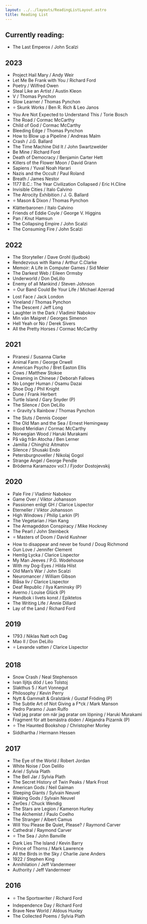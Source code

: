 ```yaml
---
layout: ../../layouts/ReadingListLayout.astro
title: Reading List
---
```

   
## Currently reading:
* The Last Emperox / John Scalzi

## 2023
* Project Hail Mary / Andy Weir
* Let Me Be Frank with You / Richard Ford
* Poetry / Wilfred Owen
* Steal Like an Artist / Austin Kleon
* V / Thomas Pynchon
* Slow Learner / Thomas Pynchon
* ⭐️ Skunk Works / Ben R. Rich & Leo Janos
* You Are Not Expected to Understand This / Torie Bosch
* The Road / Cormac McCarthy
* Child of God / Cormac McCarthy
* Bleeding Edge / Thomas Pynchon
* How to Blow up a Pipeline / Andreas Malm
* Crash / J.G. Ballard
* The Time Machine Did It / John Swartzwelder
* Be Mine / Richard Ford
* Death of Democracy / Benjamin Carter Hett
* Killers of the Flower Moon / David Grann
* Sapiens / Yuval Noah Harari
* Nazis and the Occult / Paul Roland
* Breath / James Nestor
* 1177 B.C.: The Year Civilization Collapsed / Eric H.Cline
* Invisible Cities / Italo Calvino
* The Atrocity Exhibition / J. G. Ballard
* ⭐️ Mason & Dixon / Thomas Pynchon 
* Klätterbaronen / Italo Calvino
* Friends of Eddie Coyle / George V. Higgins
* Pan / Knut Hamsun
* The Collapsing Empire / John Scalzi
* The Consuming Fire / John Scalzi

## 2022
* The Storyteller / Dave Grohl (ljudbok)
* Rendezvous with Rama / Arthur C.Clarke 
* Memoir: A Life in Computer Games / Sid Meier 
* The Darkest Web / Eileen Ormsby
* Underworld / Don DeLillo
* Enemy of all Mankind / Steven Johnson
* ⭐️ Our Band Could Be Your Life / Michael Azerrad
* Lost Face / Jack London
* Vineland / Thomas Pynchon
* The Descent / Jeff Long
* Laughter in the Dark / Vladimir Nabokov
* Min vän Maigret / Georges Simenon 
* Hell Yeah or No / Derek Sivers
* All the Pretty Horses / Cormac McCarthy

## 2021
* Piranesi / Susanna Clarke
* Animal Farm / George Orwell
* American Psycho / Bret Easton Ellis
* Cows / Matthew Stokoe
* Dreaming in Chinese / Deborah Fallows
* No Longer Human / Osamu Dazai
* Shoe Dog / Phil Knight
* Dune / Frank Herbert
* Turtle Island / Gary Snyder (P)
* The Silence / Don DeLillo
* ⭐️  Gravity's Rainbow / Thomas Pynchon
* The Sluts / Dennis Cooper
* The Old Man and the Sea / Ernest Hemingway
* Blood Meridian / Cormac McCarthy
* Norwegian Wood / Haruki Murakami
* På väg från Atocha / Ben Lerner
* Jamilia / Chinghiz Aitmatov
* Silence / Shusaki Endo
* Petersburgnoveller / Nikolaj Gogol
* Strange Angel / George Pendle
* Bröderna Karamazov vol.1 / Fjodor Dostojevskij

## 2020
* Pale Fire / Vladimir Nabokov
* Game Over / Viktor Johansson
* Passionen enligt GH / Clarice Lispector
* Eterneller / Viktor Johansson
* High Windows / Philip Larkin (P)
* The Vegetarian / Han Kang
* The Armageddon Conspiracy / Mike Hockney
* The Pearl / John Steinbeck
* ⭐️  Masters of Doom / David Kushner
* How to disappear and never be found / Doug Richmond
* Gun Love / Jennifer Clement
* Hemlig Lycka / Clarice Lispector
* My Man Jeeves / P.G. Wodehouse
* With my Dog-Eyes / Hilda Hilst
* Old Man’s War / John Scalzi
* Neuromancer / William Gibson
* Blåsa liv / Clarice Lispector
* Deaf Republic / Ilya Kaminsky (P)
* Averno / Louise Glück (P)
* Handbok i livets konst / Epiktetos
* The Writing Life / Annie Dillard
* Lay of the Land / Richard Ford

## 2019
* 1793 / Niklas Natt och Dag
* Mao II / Don DeLillo
* ⭐️  Levande vatten / Clarice Lispector

## 2018
* Snow Crash / Neal Stephenson
* Ivan Iljitjs död / Leo Tolstoj
* Slakthus 5 / Kurt Vonnegut
* Philosophy / Kevin Perry
* Nytt & Gammalt & Gralstänk / Gustaf Fröding (P)
* The Subtle Art of Not Giving a F*ck / Mark Manson
* Pedro Paramo / Juan Rulfo
* Vad jag pratar om när jag pratar om löpning / Haruki Murakami
* Fragment för att bemästra döden / Alejandra Pizarnik (P)
* ⭐️  The Haunted Bookshop / Christopher Morley
* Siddhartha / Hermann Hessen

## 2017
* The Eye of the World / Robert Jordan
* White Noise / Don Delillo
* Ariel / Sylvia Plath
* The Bell Jar / Sylvia Plath
* The Secret History of Twin Peaks / Mark Frost
* American Gods / Neil Gaiman
* Sleeping Giants / Sylvain Neuvel
* Waking Gods / Sylvain Neuvel
* Zer0es / Chuck Wendig
* The Stars are Legion / Kameron Hurley
* The Alchemist / Paulo Coelho
* The Stranger / Albert Camus
* Will You Please Be Quiet, Please? / Raymond Carver
* Cathedral / Raymond Carver
* ⭐️ The Sea / John Banville
* Dark Lies The Island / Kevin Barry
* Prince of Thorns / Mark Lawrence
* All the Birds in the Sky / Charlie Jane Anders
* 1922 / Stephen King
* Annihilation / Jeff Vandermeer
* Authority / Jeff Vandermeer

## 2016
* ⭐️ The Sportswriter / Richard Ford
* Independence Day / Richard Ford
* Brave New World / Aldous Huxley
* The Collected Poems / Sylvia Plath
